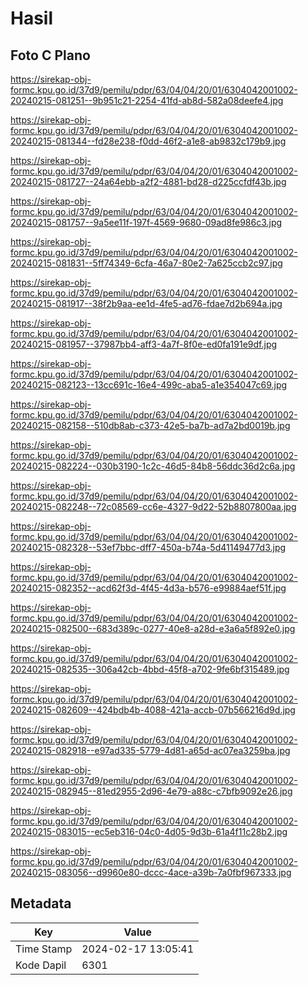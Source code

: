 # Hasil

## Foto C Plano

https://sirekap-obj-formc.kpu.go.id/37d9/pemilu/pdpr/63/04/04/20/01/6304042001002-20240215-081251--9b951c21-2254-41fd-ab8d-582a08deefe4.jpg

https://sirekap-obj-formc.kpu.go.id/37d9/pemilu/pdpr/63/04/04/20/01/6304042001002-20240215-081344--fd28e238-f0dd-46f2-a1e8-ab9832c179b9.jpg

https://sirekap-obj-formc.kpu.go.id/37d9/pemilu/pdpr/63/04/04/20/01/6304042001002-20240215-081727--24a64ebb-a2f2-4881-bd28-d225ccfdf43b.jpg

https://sirekap-obj-formc.kpu.go.id/37d9/pemilu/pdpr/63/04/04/20/01/6304042001002-20240215-081757--9a5ee11f-197f-4569-9680-09ad8fe986c3.jpg

https://sirekap-obj-formc.kpu.go.id/37d9/pemilu/pdpr/63/04/04/20/01/6304042001002-20240215-081831--5ff74349-6cfa-46a7-80e2-7a625ccb2c97.jpg

https://sirekap-obj-formc.kpu.go.id/37d9/pemilu/pdpr/63/04/04/20/01/6304042001002-20240215-081917--38f2b9aa-ee1d-4fe5-ad76-fdae7d2b694a.jpg

https://sirekap-obj-formc.kpu.go.id/37d9/pemilu/pdpr/63/04/04/20/01/6304042001002-20240215-081957--37987bb4-aff3-4a7f-8f0e-ed0fa191e9df.jpg

https://sirekap-obj-formc.kpu.go.id/37d9/pemilu/pdpr/63/04/04/20/01/6304042001002-20240215-082123--13cc691c-16e4-499c-aba5-a1e354047c69.jpg

https://sirekap-obj-formc.kpu.go.id/37d9/pemilu/pdpr/63/04/04/20/01/6304042001002-20240215-082158--510db8ab-c373-42e5-ba7b-ad7a2bd0019b.jpg

https://sirekap-obj-formc.kpu.go.id/37d9/pemilu/pdpr/63/04/04/20/01/6304042001002-20240215-082224--030b3190-1c2c-46d5-84b8-56ddc36d2c6a.jpg

https://sirekap-obj-formc.kpu.go.id/37d9/pemilu/pdpr/63/04/04/20/01/6304042001002-20240215-082248--72c08569-cc6e-4327-9d22-52b8807800aa.jpg

https://sirekap-obj-formc.kpu.go.id/37d9/pemilu/pdpr/63/04/04/20/01/6304042001002-20240215-082328--53ef7bbc-dff7-450a-b74a-5d41149477d3.jpg

https://sirekap-obj-formc.kpu.go.id/37d9/pemilu/pdpr/63/04/04/20/01/6304042001002-20240215-082352--acd62f3d-4f45-4d3a-b576-e99884aef51f.jpg

https://sirekap-obj-formc.kpu.go.id/37d9/pemilu/pdpr/63/04/04/20/01/6304042001002-20240215-082500--683d389c-0277-40e8-a28d-e3a6a5f892e0.jpg

https://sirekap-obj-formc.kpu.go.id/37d9/pemilu/pdpr/63/04/04/20/01/6304042001002-20240215-082535--306a42cb-4bbd-45f8-a702-9fe6bf315489.jpg

https://sirekap-obj-formc.kpu.go.id/37d9/pemilu/pdpr/63/04/04/20/01/6304042001002-20240215-082609--424bdb4b-4088-421a-accb-07b566216d9d.jpg

https://sirekap-obj-formc.kpu.go.id/37d9/pemilu/pdpr/63/04/04/20/01/6304042001002-20240215-082918--e97ad335-5779-4d81-a65d-ac07ea3259ba.jpg

https://sirekap-obj-formc.kpu.go.id/37d9/pemilu/pdpr/63/04/04/20/01/6304042001002-20240215-082945--81ed2955-2d96-4e79-a88c-c7bfb9092e26.jpg

https://sirekap-obj-formc.kpu.go.id/37d9/pemilu/pdpr/63/04/04/20/01/6304042001002-20240215-083015--ec5eb316-04c0-4d05-9d3b-61a4f11c28b2.jpg

https://sirekap-obj-formc.kpu.go.id/37d9/pemilu/pdpr/63/04/04/20/01/6304042001002-20240215-083056--d9960e80-dccc-4ace-a39b-7a0fbf967333.jpg


## Metadata

| Key        | Value               |
| ---------- | ------------------- |
| Time Stamp | 2024-02-17 13:05:41 |
| Kode Dapil | 6301                |



